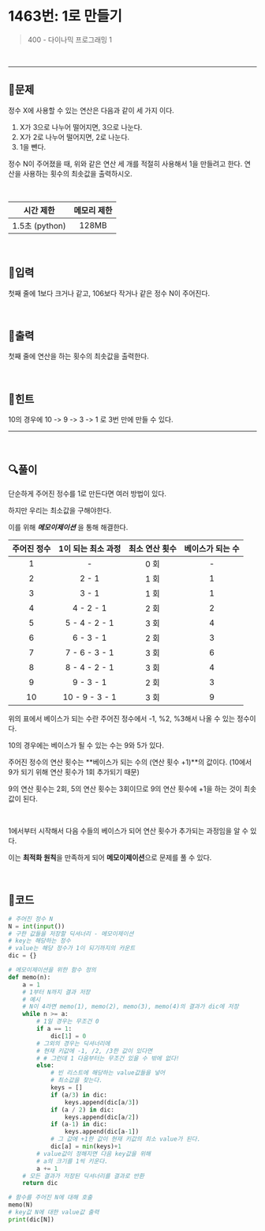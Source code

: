 # 1463번: 1로 만들기

> 400 - 다이나믹 프로그래밍 1

[링크]: https://www.acmicpc.net/problem/1463

<br>

-----

## 📃문제

정수 X에 사용할 수 있는 연산은 다음과 같이 세 가지 이다.

1. X가 3으로 나누어 떨어지면, 3으로 나눈다.
2. X가 2로 나누어 떨어지면, 2로 나눈다.
3. 1을 뺀다.

정수 N이 주어졌을 때, 위와 같은 연산 세 개를 적절히 사용해서 1을 만들려고 한다. 연산을 사용하는 횟수의 최솟값을 출력하시오.

<br>

|   시간 제한    | 메모리 제한 |
| :------------: | :---------: |
| 1.5초 (python) |    128MB    |

<br>

## 📌입력

첫째 줄에 1보다 크거나 같고, 106보다 작거나 같은 정수 N이 주어진다.

<br>

## 📌출력

첫째 줄에 연산을 하는 횟수의 최솟값을 출력한다.

<br>

## 📌힌트

10의 경우에 10 -> 9 -> 3 -> 1 로 3번 만에 만들 수 있다.

-----

<br>

## 🔍풀이

단순하게 주어진 정수를 1로 만든다면 여러 방법이 있다.

하지만 우리는 최소값을 구해야한다.

이를 위해 ***메모이제이션*** 을 통해 해결한다.

| 주어진 정수 | 1이 되는 최소 과정 | 최소 연산 횟수 | 베이스가 되는 수 |
| :---------: | :----------------: | :------------: | :--------------: |
|      1      |         -          |      0 회      |        -         |
|      2      |       2 - 1        |      1 회      |        1         |
|      3      |       3 - 1        |      1 회      |        1         |
|      4      |     4 - 2 - 1      |      2 회      |        2         |
|      5      |   5 - 4 - 2 - 1    |      3 회      |        4         |
|      6      |     6 - 3 - 1      |      2 회      |        3         |
|      7      |   7 - 6 - 3 - 1    |      3 회      |        6         |
|      8      |   8 - 4 - 2 - 1    |      3 회      |        4         |
|      9      |     9 - 3 - 1      |      2 회      |        3         |
|     10      |   10 - 9 - 3 - 1   |      3 회      |        9         |

위의 표에서 베이스가 되는 수란 주어진 정수에서 -1, %2, %3해서 나올 수 있는 정수이다.

10의 경우에는 베이스가 될 수 있는 수는 9와 5가 있다.

주어진 정수의 연산 횟수는 **베이스가 되는 수의 (연산 횟수 +1)**의 값이다. (10에서 9가 되기 위해 연산 횟수가 1회 추가되기 때문)

9의 연산 횟수는 2회, 5의 연산 횟수는 3회이므로 9의 연산 횟수에 +1을 하는 것이 최솟값이 된다.

<br>

1에서부터 시작해서 다음 수들의 베이스가 되어 연산 횟수가 추가되는 과정임을 알 수 있다.

이는 **최적화 원칙**을 만족하게 되어 **메모이제이션**으로 문제를 풀 수 있다.

<br>

## 📝코드

```python
# 주어진 정수 N
N = int(input())
# 구한 값들을 저장할 딕셔너리 - 메모이제이션
# key는 해당하는 정수
# value는 해당 정수가 1이 되기까지의 카운트
dic = {}

# 메모이제이션을 위한 함수 정의
def memo(n):
	a = 1
    # 1부터 N까지 결과 저장
    # 예시
    # N이 4라면 memo(1), memo(2), memo(3), memo(4)의 결과가 dic에 저장
	while n >= a:
        # 1일 경우는 무조건 0
		if a == 1:
			dic[1] = 0
        # 그외의 경우는 딕셔너리에
        # 현재 키값에 -1, /2, /3한 값이 있다면
        # # 그런데 1 다음부터는 무조건 있을 수 밖에 없다!
		else:
            # 빈 리스트에 해당하는 value값들을 넣어
            # 최소값을 찾는다.
			keys = []
			if (a/3) in dic:
				keys.append(dic[a/3])
			if (a / 2) in dic:
				keys.append(dic[a/2])
			if (a-1) in dic:
				keys.append(dic[a-1])
            # 그 값에 +1한 값이 현재 키값의 최소 value가 된다.
			dic[a] = min(keys)+1
        # value값이 정해지면 다음 key값을 위해
        # a의 크기를 1씩 키운다.
		a += 1
    # 모든 결과가 저장된 딕셔너리를 결과로 반환
	return dic

# 함수를 주어진 N에 대해 호출
memo(N)
# key값 N에 대한 value값 출력
print(dic[N])
```